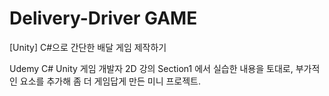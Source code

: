 # Delivery-Driver GAME
[Unity] C#으로 간단한 배달 게임 제작하기

Udemy C# Unity 게임 개발자 2D 강의 Section1 에서 실습한 내용을 토대로, 부가적인 요소를 추가해 좀 더 게임답게 만든 미니 프로젝트.
